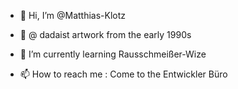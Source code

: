 - 👋 Hi, I’m @Matthias-Klotz
- 👀 @ dadaist artwork from the early 1990s 
- 🌱 I’m currently learning Rausschmeißer-Wize

- 📫 How to reach me : Come to the Entwickler Büro 

<!---
Matthias-Klotz/Matthias-Klotz is a ✨ special ✨ repository because its `README.md` (this file) appears on your GitHub profile.
You can click the Preview link to take a look at your changes.
--->
